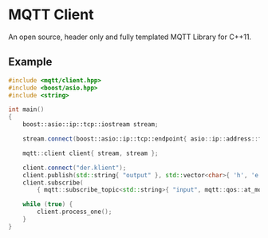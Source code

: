 # MQTT Client

An open source, header only and fully templated MQTT Library for C++11.

## Example

```cpp
#include <mqtt/client.hpp>
#include <boost/asio.hpp>
#include <string>

int main()
{
	boost::asio::ip::tcp::iostream stream;

	stream.connect(boost::asio::ip::tcp::endpoint{ asio::ip::address::from_string("127.0.0.1"), 1883 });

	mqtt::client client{ stream, stream };

	client.connect("der.klient");
	client.publish(std::string{ "output" }, std::vector<char>{ 'h', 'e', 'l', 'l', 'o', 0 });
	client.subscribe(
	    { mqtt::subscribe_topic<std::string>{ "input", mqtt::qos::at_most_once } });

	while (true) {
		client.process_one();
	}
}
```
